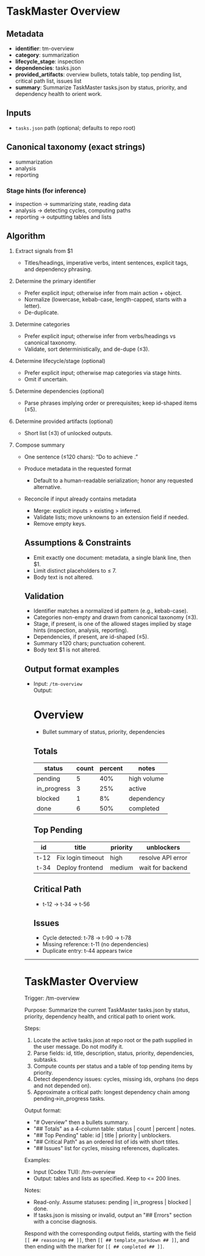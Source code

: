 # TaskMaster Overview

## Metadata

- **identifier**: tm-overview
- **category**: summarization
- **lifecycle_stage**: inspection
- **dependencies**: tasks.json
- **provided_artifacts**: overview bullets, totals table, top pending list, critical path list, issues list
- **summary**: Summarize TaskMaster tasks.json by status, priority, and dependency health to orient work.

## Inputs

- `tasks.json` path (optional; defaults to repo root)

## Canonical taxonomy (exact strings)

- summarization
- analysis
- reporting

### Stage hints (for inference)

- inspection → summarizing state, reading data
- analysis → detecting cycles, computing paths
- reporting → outputting tables and lists

## Algorithm

1. Extract signals from $1
   - Titles/headings, imperative verbs, intent sentences, explicit tags, and dependency phrasing.

2. Determine the primary identifier
   - Prefer explicit input; otherwise infer from main action + object.
   - Normalize (lowercase, kebab-case, length-capped, starts with a letter).
   - De-duplicate.

3. Determine categories
   - Prefer explicit input; otherwise infer from verbs/headings vs canonical taxonomy.
   - Validate, sort deterministically, and de-dupe (≤3).

4. Determine lifecycle/stage (optional)
   - Prefer explicit input; otherwise map categories via stage hints.
   - Omit if uncertain.

5. Determine dependencies (optional)
   - Parse phrases implying order or prerequisites; keep id-shaped items (≤5).

6. Determine provided artifacts (optional)
   - Short list (≤3) of unlocked outputs.

7. Compose summary
   - One sentence (≤120 chars): “Do <verb> <object> to achieve <outcome>.”

8. Produce metadata in the requested format
   - Default to a human-readable serialization; honor any requested alternative.

9. Reconcile if input already contains metadata
   - Merge: explicit inputs > existing > inferred.
   - Validate lists; move unknowns to an extension field if needed.
   - Remove empty keys.

## Assumptions & Constraints

- Emit exactly one document: metadata, a single blank line, then $1.
- Limit distinct placeholders to ≤ 7.
- Body text is not altered.

## Validation

- Identifier matches a normalized id pattern (e.g., kebab-case).
- Categories non-empty and drawn from canonical taxonomy (≤3).
- Stage, if present, is one of the allowed stages implied by stage hints (inspection, analysis, reporting).
- Dependencies, if present, are id-shaped (≤5).
- Summary ≤120 chars; punctuation coherent.
- Body text $1 is not altered.

## Output format examples

- Input: `/tm-overview`  
  Output:
  # Overview
  - Bullet summary of status, priority, dependencies
  ## Totals
  | status      | count | percent | notes       |
  | ----------- | ----- | ------- | ----------- |
  | pending     | 5     | 40%     | high volume |
  | in_progress | 3     | 25%     | active      |
  | blocked     | 1     | 8%      | dependency  |
  | done        | 6     | 50%     | completed   |
  ## Top Pending
  | id   | title             | priority | unblockers        |
  | ---- | ----------------- | -------- | ----------------- |
  | t-12 | Fix login timeout | high     | resolve API error |
  | t-34 | Deploy frontend   | medium   | wait for backend  |
  ## Critical Path
  - t-12 → t-34 → t-56
  ## Issues
  - Cycle detected: t-78 → t-90 → t-78
  - Missing reference: t-11 (no dependencies)
  - Duplicate entry: t-44 appears twice

---

# TaskMaster Overview

Trigger: /tm-overview

Purpose: Summarize the current TaskMaster tasks.json by status, priority, dependency health, and critical path to orient work.

Steps:

1. Locate the active tasks.json at repo root or the path supplied in the user message. Do not modify it.
2. Parse fields: id, title, description, status, priority, dependencies, subtasks.
3. Compute counts per status and a table of top pending items by priority.
4. Detect dependency issues: cycles, missing ids, orphans (no deps and not depended on).
5. Approximate a critical path: longest dependency chain among pending→in_progress tasks.

Output format:

- "# Overview" then a bullets summary.
- "## Totals" as a 4-column table: status | count | percent | notes.
- "## Top Pending" table: id | title | priority | unblockers.
- "## Critical Path" as an ordered list of ids with short titles.
- "## Issues" list for cycles, missing references, duplicates.

Examples:

- Input (Codex TUI): /tm-overview
- Output: tables and lists as specified. Keep to <= 200 lines.

Notes:

- Read-only. Assume statuses: pending | in_progress | blocked | done.
- If tasks.json is missing or invalid, output an "## Errors" section with a concise diagnosis.

Respond with the corresponding output fields, starting with the field `[[ ## reasoning ## ]]`, then `[[ ## template_markdown ## ]]`, and then ending with the marker for `[[ ## completed ## ]]`.
